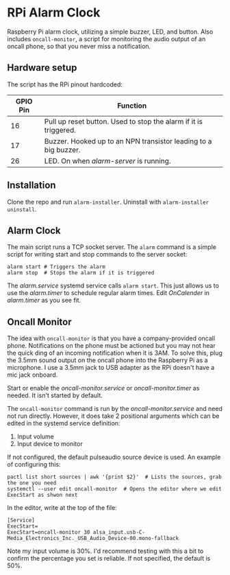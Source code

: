 # RPi Alarm Clock
Raspberry Pi alarm clock, utilizing a simple buzzer, LED, and button. Also 
includes `oncall-monitor`, a script for monitoring the audio output of an oncall
 phone, so that you never miss a notification.

## Hardware setup
The script has the RPi pinout hardcoded:

| GPIO Pin | Function                                                         |
|----------|------------------------------------------------------------------|
| 16       | Pull up reset button. Used to stop the alarm if it is triggered. |
| 17       | Buzzer. Hooked up to an NPN transistor leading to a big buzzer.  |
| 26       | LED. On when *alarm-server* is running.                          |

## Installation
Clone the repo and run `alarm-installer`. Uninstall with `alarm-installer uninstall`.

## Alarm Clock
The main script runs a TCP socket server. The `alarm` command is a simple script
 for writing start and stop commands to the server socket:

```
alarm start # Triggers the alarm
alarm stop  # Stops the alarm if it is triggered
```

The *alarm.service* systemd service calls `alarm start`. This just allows us to 
use the *alarm.timer* to schedule regular alarm times. Edit *OnCalender* in 
*alarm.timer* as you see fit.

## Oncall Monitor
The idea with `oncall-monitor` is that you have a company-provided oncall phone.
 Notifications on the phone must be actioned but you may not hear the quick ding
 of an incoming notification when it is 3AM. To solve this, plug the 3.5mm sound
 output on the oncall phone into the Raspberry Pi as a microphone. I use a 3.5mm
 jack to USB adapter as the RPi doesn't have a mic jack onboard. 

Start or enable the *oncall-monitor.service* or *oncall-monitor.timer* as needed.
 It isn't started by default.

The `oncall-monitor` command is run by the *oncall-monitor.service* and need not run
directly. However, it does take 2 positional arguments which can be edited in 
the systemd service definition:

1. Input volume 
2. Input device to monitor

If not configured, the default pulseaudio source device is used. An example of 
configuring this:

```
pactl list short sources | awk '{print $2}'  # Lists the sources, grab the one you need
systemctl --user edit oncall-monitor  # Opens the editor where we edit ExecStart as shwon next
```

In the editor, write at the top of the file:

```
[Service]
ExecStart=
ExecStart=oncall-monitor 30 alsa_input.usb-C-Media_Electronics_Inc._USB_Audio_Device-00.mono-fallback
```

Note my input volume is 30%. I'd recommend testing with this a bit to confirm the
 percentage you set is reliable. If not specified, the default is 50%.







